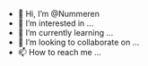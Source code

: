 - 👋 Hi, I’m @Nummeren
- 👀 I’m interested in ...
- 🌱 I’m currently learning ...
- 💞️ I’m looking to collaborate on ...
- 📫 How to reach me ...

<!---
Nummeren/Nummeren is a ✨ special ✨ repository because its `README.md` (this file) appears on your GitHub profile.
You can click the Preview link to take a look at your changes.
--->
